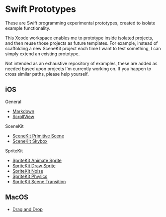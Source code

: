 # Swift Prototypes

These are Swift programming experimental prototypes, created to isolate example functionality.

This Xcode workspace enables me to prototype inside isolated projects, and then reuse those projects as future templates.  For example, instead of scaffolding a new SceneKit project each time I want to test something, I can simply extend an existing prototype.

Not intended as an exhaustive repository of examples, these are added as needed based upon projects I'm currently working on.  If you happen to cross similar paths, please help yourself.


## iOS

General

- [Markdown](MarkdownView)
- [ScrollView](ScrollView)

SceneKit
- [SceneKit Primitive Scene](SceneKitPrimitiveScene)
- [SceneKit Skybox](SceneKitSkybox)

SpriteKit
- [SpriteKit Animate Sprite](SpriteKitAnimateSprite)
- [SpriteKit Draw Sprite](SpriteKitDrawSprite)
- [SpriteKit Noise](SpriteKitNoise)
- [SpriteKit Physics](SpriteKitPhysics)
- [SpriteKit Scene Transition](SpriteKitSceneTransition)

## MacOS

- [Drag and Drop](DragAndDrop)
